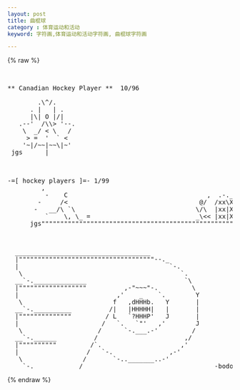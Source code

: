 ```yaml
---
layout: post
title: 曲棍球
category : 体育运动和活动
keyword: 字符画,体育运动和活动字符画, 曲棍球字符画

---
```

{% raw %}
<pre>


** Canadian Hockey Player **  10/96
                    
        .\^/.        
      . |   | .      
      |\| O |/|       
   .--'  /\\> '--.    
    \  _/ < \   /      
     > =  '  ` <      
    '~|/~~|~~\|~'    
 jgs      |

 

-=[ hockey players ]=- 1/99
         ,
          -    C                                     ,  .-.___
        -     /<                                   @/  /xx\XXX\
       -   __/\ `\                                \/\  |xx|XXX|
          `    \, \_ =                            _\<< |xx|XXX|
      jgs"""""""""""""""""""""""""""""""""""""""""""""""""""""""



  ____________________________________
  |""""""""""""""""""""""""""""""""""""--._
  |                                        `-.
   \                                          `.
  __`-.______________                          `\
  |""""""""""""""""""          ,-"~~~"-.         \
  |                          ,'    _    `.        Y
   \                        f   ,dHHHb.   Y       |
  __`-.__________          /|   |HHHHH|   |       |
  |""""""""""""""         / L   `?HHHP'   J       |
  |                      /   `.   `"'   ,'        J
   \                    /      `-.___.-'         / 
  __`-.______          /                       ,/
  |""""""""""         /`.                     ,'
  |                  /   `-.               ,-'
   \                /       `-.._______..-'
    `-.____________/                                   -bodom- </pre>
{% endraw %}
